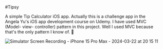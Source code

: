 #Tipsy

A simple Tip Calculator iOS app. Actually this is a challenge app in the Angela Yu's iOS app development course on Udemy. I have used MVC (Model- view- controller) pattern in this project. Well I used MVC because that's the only pattern I know of. 🙂

![Simulator Screen Recording - iPhone 15 Pro Max - 2024-03-22 at 20 15 11](https://github.com/VaibhavRanga/Tipsy/assets/99329938/57409697-70e6-468d-91f7-d3c42057c456)
